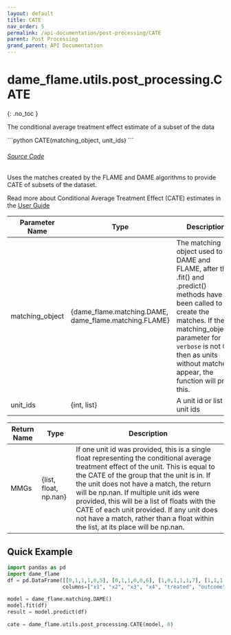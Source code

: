 ```yaml
---
layout: default
title: CATE
nav_order: 5
permalink: /api-documentation/post-processing/CATE
parent: Post Processing
grand_parent: API Documentation
---
```



# dame_flame.utils.post_processing.CATE
{: .no_toc }
 
The conditional average treatment effect estimate of a subset of the data


<div class="code-example" markdown="1">
```python
CATE(matching_object, unit_ids)
```
</div>
<div id="source" class="language-markdown highlighter-rouge">
  <a class="number" href="#SourceCode"></a> 
  <a href="https://github.com/almost-matching-exactly/DAME-FLAME-Python-Package/blob/master/dame_flame/utils/post_processing.py#L85">
    <h6><u>Source Code</u></h6>
  </a>
</div>

Uses the matches created by the FLAME and DAME algorithms to provide CATE of subsets of the dataset.

Read more about Conditional Average Treatment Effect (CATE) estimates in the [User Guide](../user-guide/Treatment-Effects.html)


| Parameter Name   | Type | Description |
|------------------|---------------------------------------------|---------|
| matching_object | {dame_flame.matching.DAME, dame_flame.matching.FLAME} | The matching object used to run DAME and FLAME, after the .fit() and .predict() methods have been called to create the matches. If the matching_object's parameter for `verbose` is not 0, then as units without matches appear, the function will print this. |
| unit_ids | {int, list} | A unit id or list of unit ids | 


| Return Name | Type | Description  |
|-------------|------| --------------------------------------------------------------------|
| MMGs    | {list, float, np.nan} | If one unit id was provided, this is a single float representing the conditional average treatment effect of the unit. This is equal to the CATE of the group that the unit is in. If the unit does not have a match, the return will be np.nan. If multiple unit ids were provided, this will be a list of floats with the CATE of each unit provided. If any unit does not have a match, rather than a float within the list, at its place will be np.nan. |

## Quick Example

```python
import pandas as pd
import dame_flame
df = pd.DataFrame([[0,1,1,1,0,5], [0,1,1,0,0,6], [1,0,1,1,1,7], [1,1,1,1,1,7]], 
                  columns=["x1", "x2", "x3", "x4", "treated", "outcome"])

model = dame_flame.matching.DAME()
model.fit(df)
result = model.predict(df)

cate = dame_flame.utils.post_processing.CATE(model, 0)    
```
